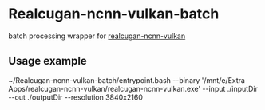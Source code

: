 # Realcugan-ncnn-vulkan-batch
batch processing wrapper for [realcugan-ncnn-vulkan](https://github.com/nihui/realcugan-ncnn-vulkan)

## Usage example
~/Realcugan-ncnn-vulkan-batch/entrypoint.bash --binary '/mnt/e/Extra Apps/realcugan-ncnn-vulkan/realcugan-ncnn-vulkan.exe' --input ./inputDir --out ./outputDir --resolution 3840x2160
